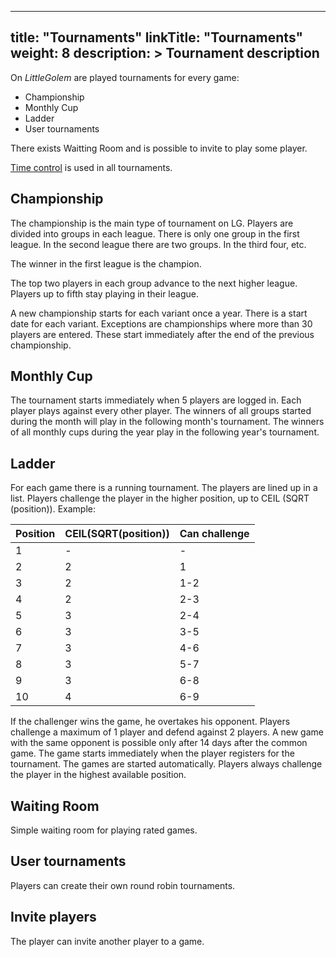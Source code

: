 
---
title: "Tournaments"
linkTitle: "Tournaments"
weight: 8
description: >
  Tournament description
---

On *LittleGolem* are played tournaments for every game:

* Championship
* Monthly Cup
* Ladder
* User tournaments

There exists Waitting Room and is possible to invite to play some player.

[Time control](http://localhost:1313/time/) is used in all tournaments. 



## Championship

The championship is the main type of tournament on LG. 
Players are divided into groups in each league.
There is only one group in the first league. 
In the second league there are two groups. 
In the third four, etc. 

The winner in the first league is the champion. 

The top two players in each group advance to the next higher league. 
Players up to fifth stay playing in their league. 

A new championship starts for each variant once a year. 
There is a start date for each variant. 
Exceptions are championships where more than 30 players are entered. 
These start immediately after the end of the previous championship.


## Monthly Cup

The tournament starts immediately when 5 players are logged in. 
Each player plays against every other player.
The winners of all groups started during the month will play in the following month's tournament.
The winners of all monthly cups during the year play in the following year's tournament.

## Ladder 

For each game there is a running tournament. 
The players are lined up in a list.
Players challenge the player in the higher position, up to CEIL (SQRT (position)).
Example:

| Position | CEIL(SQRT(position)) | Can challenge |
|----------|----------------------|---------------|
|    1     |          -           |       -       |
|    2     |          2           |       1       |
|    3     |          2           |      1-2      |
|    4     |          2           |      2-3      |
|    5     |          3           |      2-4      |
|    6     |          3           |      3-5      |
|    7     |          3           |      4-6      |
|    8     |          3           |      5-7      |
|    9     |          3           |      6-8      |
|    10    |          4           |      6-9      |

If the challenger wins the game, he overtakes his opponent. 
Players challenge a maximum of 1 player and defend against 2 players.
A new game with the same opponent is possible only after 14 days after the common game.
The game starts immediately when the player registers for the tournament.
The games are started automatically. 
Players always challenge the player in the highest available position.

## Waiting Room

Simple waiting room for playing rated games.

## User tournaments

Players can create their own round robin tournaments.

## Invite players

The player can invite another player to a game.
